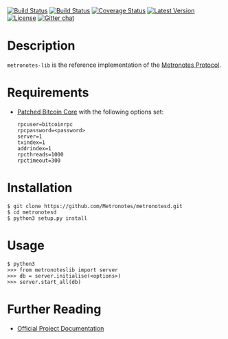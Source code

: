 [![Build Status](https://travis-ci.org/Metronotes/metronotesd.svg?branch=develop)](https://travis-ci.org/Metronotes/metronotesd)
[![Build Status](https://circleci.com/gh/Metronotes/metronotesd.svg?&style=shield)](https://circleci.com/gh/Metronotes/metronotesd)
[![Coverage Status](https://coveralls.io/repos/Metronotes/metronotesd/badge.png?branch=develop)](https://coveralls.io/r/Metronotes/metronotesd?branch=develop)
[![Latest Version](https://pypip.in/version/metronotes-lib/badge.svg)](https://pypi.python.org/pypi/metronotes-lib/)
[![License](https://pypip.in/license/metronotes-lib/badge.svg)](https://pypi.python.org/pypi/metronotes-lib/)
[![Gitter chat](https://badges.gitter.im/gitterHQ/gitter.png)](https://gitter.im/Metronotes/General)


# Description
`metronotes-lib` is the reference implementation of the [Metronotes Protocol](https://metronotes.io).


# Requirements
* [Patched Bitcoin Core](https://github.com/btcdrak/bitcoin/releases) with the following options set:

	```
	rpcuser=bitcoinrpc
	rpcpassword=<password>
	server=1
	txindex=1
	addrindex=1
	rpcthreads=1000
	rpctimeout=300
	```


# Installation

```
$ git clone https://github.com/Metronotes/metronotesd.git
$ cd metronotesd
$ python3 setup.py install
```


# Usage

```
$ python3
>>> from metronoteslib import server
>>> db = server.initialise(<options>)
>>> server.start_all(db)
```


# Further Reading

* [Official Project Documentation](http://metronotes.io/docs/)
